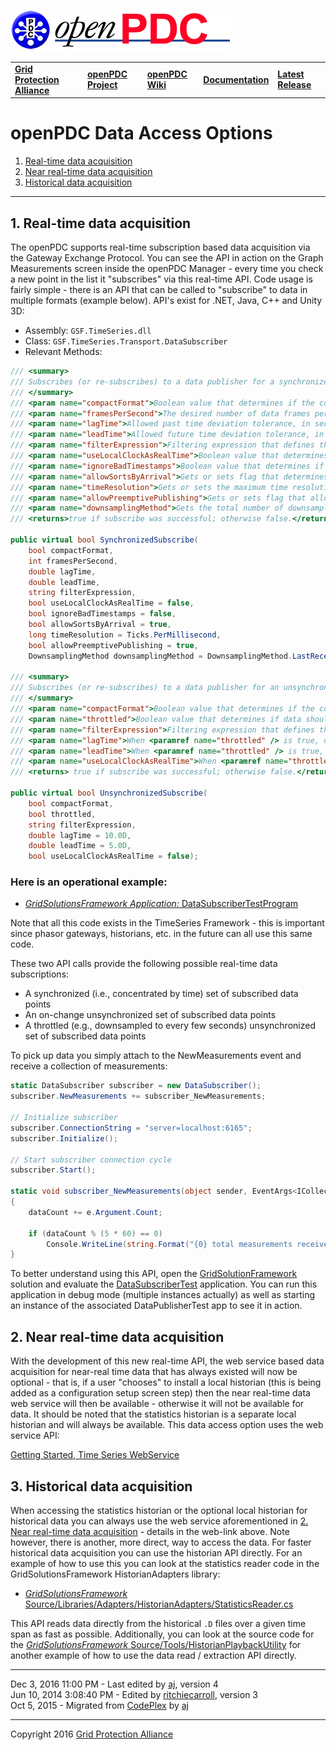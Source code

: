 [![The Open Source Phasor Data Concentrator](openPDC_Logo.png)](openPDC_Home.md "The Open Source Phasor Data Concentrator")

|   |   |   |   |   |
|---|---|---|---|---|
| **[Grid Protection Alliance](http://www.gridprotectionalliance.org "Grid Protection Alliance Home Page")** | **[openPDC Project](https://github.com/GridProtectionAlliance/openPDC "openPDC Project on GitHub")** | **[openPDC Wiki](https://github.com/GridProtectionAlliance/openPDC/wiki)** | **[Documentation](https://github.com/GridProtectionAlliance/openPDC/wiki/Documentation)** | **[Latest Release](https://github.com/GridProtectionAlliance/openPDC/releases "openPDC Releases Home Page")** |

# openPDC Data Access Options

1. [Real-time data acquisition](#1-real-time-data-acquisition)
2. [Near real-time data acquisition](#2-near-real-time-data-acquisition)
3. [Historical data acquisition](#3-historical-data-acquisition)

---

## 1. Real-time data acquisition

The openPDC supports real-time subscription based data acquisition via the Gateway Exchange Protocol. You can see the API in action on the Graph Measurements screen inside the openPDC Manager - every time you check a new point in the list it "subscribes" via this real-time API. Code usage is fairly simple - there is an API that can be called to "subscribe" to data in multiple formats (example below). API's exist for .NET, Java, C++ and Unity 3D:

- Assembly: `GSF.TimeSeries.dll`
- Class: `GSF.TimeSeries.Transport.DataSubscriber`
- Relevant Methods:

```cs
/// <summary>
/// Subscribes (or re-subscribes) to a data publisher for a synchronized set of data points.
/// </summary>
/// <param name="compactFormat">Boolean value that determines if the compact measurement format should be used. Set to false for full fidelity measurement serialization; otherwise set to true for bandwidth conservation.</param>
/// <param name="framesPerSecond">The desired number of data frames per second.</param>
/// <param name="lagTime">Allowed past time deviation tolerance, in seconds (can be subsecond).</param>
/// <param name="leadTime">Allowed future time deviation tolerance, in seconds (can be subsecond).</param>
/// <param name="filterExpression">Filtering expression that defines the measurements that are being subscribed.</param>
/// <param name="useLocalClockAsRealTime">Boolean value that determines whether or not to use the local clock time as real-time.</param>
/// <param name="ignoreBadTimestamps">Boolean value that determines if bad timestamps (as determined by measurement's timestamp quality) should be ignored when sorting measurements.</param>
/// <param name="allowSortsByArrival">Gets or sets flag that determines whether or not to allow incoming measurements with bad timestamps to be sorted by arrival time.</param>
/// <param name="timeResolution">Gets or sets the maximum time resolution, in ticks, to use when sorting measurements by timestamps into their proper destination frame.</param>
/// <param name="allowPreemptivePublishing">Gets or sets flag that allows system to preemptively publish frames assuming all expected measurements have arrived.</param>
/// <param name="downsamplingMethod">Gets the total number of downsampled measurements processed by the concentrator.</param>
/// <returns>true if subscribe was successful; otherwise false.</returns>

public virtual bool SynchronizedSubscribe(
    bool compactFormat, 
    int framesPerSecond, 
    double lagTime, 
    double leadTime, 
    string filterExpression, 
    bool useLocalClockAsRealTime = false,
    bool ignoreBadTimestamps = false,
    bool allowSortsByArrival = true, 
    long timeResolution = Ticks.PerMillisecond, 
    bool allowPreemptivePublishing = true, 
    DownsamplingMethod downsamplingMethod = DownsamplingMethod.LastReceived);

/// <summary>
/// Subscribes (or re-subscribes) to a data publisher for an unsynchronized set of data points.
/// </summary>
/// <param name="compactFormat">Boolean value that determines if the compact measurement format should be used. Set to false for full fidelity measurement serialization; otherwise set to true for bandwidth conservation.</param> 
/// <param name="throttled">Boolean value that determines if data should be throttled at a set transmission interval or sent on change.</param>
/// <param name="filterExpression">Filtering expression that defines the measurements that are being subscribed.</param>
/// <param name="lagTime">When <paramref name="throttled" /> is true, defines the data transmission speed in seconds (can be subsecond).</param>
/// <param name="leadTime">When <paramref name="throttled" /> is true, defines the allowed time deviation tolerance to real-time in seconds (can be subsecond).</param>
/// <param name="useLocalClockAsRealTime">When <paramref name="throttled" /> is true, defines boolean value that determines whether or not to use the local clock time as real-time. Set to false to use latest received measurement timestamp as real-time.</param>
/// <returns> true if subscribe was successful; otherwise false.</returns>

public virtual bool UnsynchronizedSubscribe(
    bool compactFormat, 
    bool throttled, 
    string filterExpression, 
    double lagTime = 10.0D, 
    double leadTime = 5.0D,
    bool useLocalClockAsRealTime = false);
```

### Here is an operational example:

- [*GridSolutionsFramework Application:* DataSubscriberTestProgram](https://github.com/GridProtectionAlliance/gsf/tree/master/Source/Applications/DataSubscriberTest)

Note that all this code exists in the TimeSeries Framework - this is important since phasor gateways, historians, etc. in the future can all use this same code.

These two API calls provide the following possible real-time data subscriptions:

- A synchronized (i.e., concentrated by time) set of subscribed data points
- An on-change unsynchronized set of subscribed data points
- A throttled (e.g., downsampled to every few seconds) unsynchronized set of subscribed data points

To pick up data you simply attach to the NewMeasurements event and receive a collection of measurements:

```cs
static DataSubscriber subscriber = new DataSubscriber();
subscriber.NewMeasurements += subscriber_NewMeasurements;

// Initialize subscriber
subscriber.ConnectionString = "server=localhost:6165";
subscriber.Initialize();

// Start subscriber connection cycle
subscriber.Start();

static void subscriber_NewMeasurements(object sender, EventArgs<ICollection<IMeasurement>> e)
{
    dataCount += e.Argument.Count;

    if (dataCount % (5 * 60) == 0)
        Console.WriteLine(string.Format("{0} total measurements received so far: {1}", dataCount, e.Argument.ToDelimitedString(", ")));
}
```

To better understand using this API, open the [GridSolutionFramework](https://github.com/GridProtectionAlliance/gsf) solution and evaluate the [DataSubscriberTest](https://github.com/GridProtectionAlliance/gsf/tree/master/Source/Applications/DataPublisherTest) application. You can run this application in debug mode (multiple instances actually) as well as starting an instance of the associated DataPublisherTest app to see it in action.

## 2. Near real-time data acquisition

With the development of this new real-time API, the web service based data acquisition for near-real time data that has always existed will now be optional - that is, if a user "chooses" to install a local historian (this is being added as a configuration setup screen step) then the near real-time data web service will then be available - otherwise it will not be available for data. It should be noted that the statistics historian is a separate local historian and will always be available. This data access option uses the web service API:

[Getting Started, Time Series WebService](Getting_Started.md#time-series-web-service)

## 3. Historical data acquisition

When accessing the statistics historian or the optional local historian for historical data you can always use the web service aforementioned in [2. Near real-time data acquisition](#2-near-real-time-data-acquisition) - details in the web-link above. Note however, there is another, more direct, way to access the data. For faster historical data acquisition you can use the historian API directly. For an example of how to use this you can look at the statistics reader code in the GridSolutionsFramework HistorianAdapters library:

- [*GridSolutionsFramework* Source/Libraries/Adapters/HistorianAdapters/StatisticsReader.cs](https://github.com/GridProtectionAlliance/gsf/blob/master/Source/Libraries/Adapters/HistorianAdapters/StatisticsReader.cs)

This API reads data directly from the historical `.D` files over a given time span as fast as possible. Additionally, you can look at the source code for the [*GridSolutionsFramework* Source/Tools/HistorianPlaybackUtility](https://github.com/GridProtectionAlliance/gsf/tree/master/Source/Tools/HistorianPlaybackUtility) for another example of how to use the data read / extraction API directly.

---

Dec 3, 2016 11:00 PM - Last edited by [aj](https://github.com/ajstadlin), version 4  
Jun 10, 2014 3:08:40 PM - Edited by [ritchiecarroll](https://github.com/ritchiecarroll), version 3  
Oct 5, 2015 - Migrated from [CodePlex](http://openpdc.codeplex.com/wikipage?title=Data%20Access%20Options%20%28Developers%29) by [aj](https://github.com/ajstadlin)

---

Copyright 2016 [Grid Protection Alliance](http://www.gridprotectionalliance.org)
